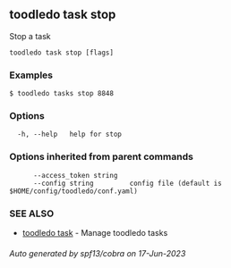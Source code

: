 ## toodledo task stop

Stop a task

```
toodledo task stop [flags]
```

### Examples

```
$ toodledo tasks stop 8848

```

### Options

```
  -h, --help   help for stop
```

### Options inherited from parent commands

```
      --access_token string   
      --config string         config file (default is $HOME/config/toodledo/conf.yaml)
```

### SEE ALSO

* [toodledo task](toodledo_task.md)	 - Manage toodledo tasks

###### Auto generated by spf13/cobra on 17-Jun-2023
